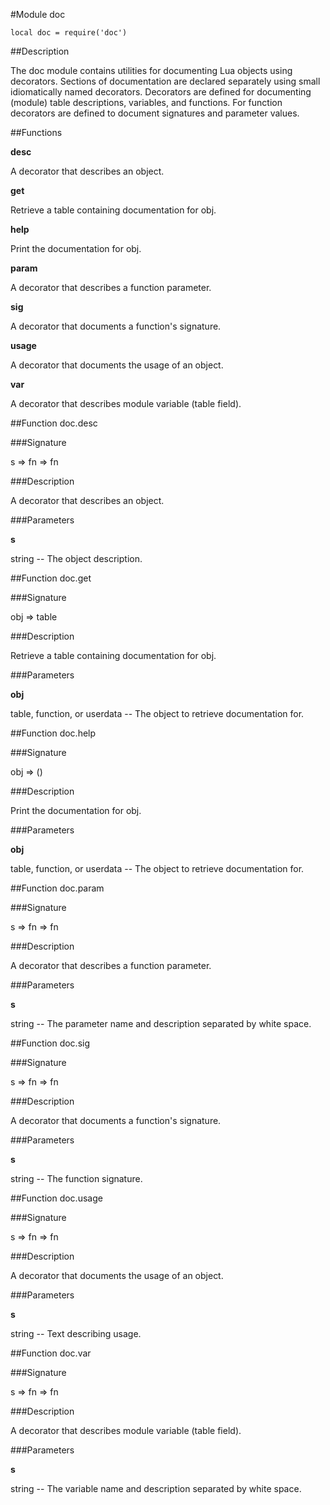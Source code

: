 #Module doc

    local doc = require('doc')

##Description

The doc module contains utilities for documenting Lua objects using
decorators.  Sections of documentation are declared separately using
small idiomatically named decorators.  Decorators are defined for
documenting (module) table descriptions, variables, and functions.  For
function decorators are defined to document signatures and parameter
values.

##Functions

**desc**

A decorator that describes an object.

**get**

Retrieve a table containing documentation for obj.

**help**

Print the documentation for obj.

**param**

A decorator that describes a function parameter.

**sig**

A decorator that documents a function's signature.

**usage**

A decorator that documents the usage of an object.

**var**

A decorator that describes module variable (table field).

##Function doc.desc

###Signature

s => fn => fn

###Description

A decorator that describes an object.

###Parameters

**s**

string -- The object description.

##Function doc.get

###Signature

obj => table

###Description

Retrieve a table containing documentation for obj.

###Parameters

**obj**

table, function, or userdata -- The object to retrieve documentation for.

##Function doc.help

###Signature

obj => ()

###Description

Print the documentation for obj.

###Parameters

**obj**

table, function, or userdata -- The object to retrieve documentation for.

##Function doc.param

###Signature

s => fn => fn

###Description

A decorator that describes a function parameter.

###Parameters

**s**

string -- The parameter name and description separated by white space.

##Function doc.sig

###Signature

s => fn => fn

###Description

A decorator that documents a function's signature.

###Parameters

**s**

string -- The function signature.

##Function doc.usage

###Signature

s => fn => fn

###Description

A decorator that documents the usage of an object.

###Parameters

**s**

string -- Text describing usage.

##Function doc.var

###Signature

s => fn => fn

###Description

A decorator that describes module variable (table field).

###Parameters

**s**

string -- The variable name and description separated by white space.

